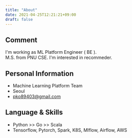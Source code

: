 ```yaml
---
title: "About"
date: 2021-04-25T12:21:21+09:00
draft: false
---
```

## Comment
I'm working as ML Platform Engineer ( BE ).    
M.S. from PNU CSE. I'm interested in recommeder.

## Personal Information 
- Machine Learning Platform Team
- Seoul
- pko89403@gmail.com

## Language & Skills
- Python >> Go >> Scala
- Tensorflow, Pytorch, Spark, K8S, Mlflow, Airflow, AWS



